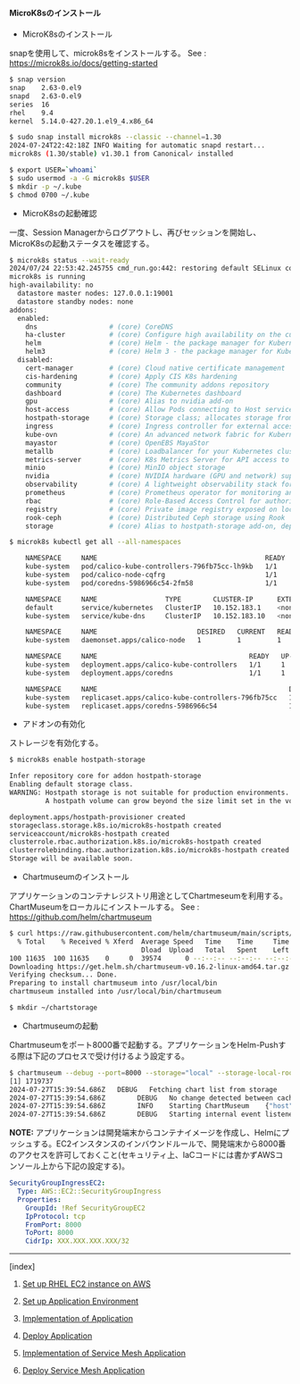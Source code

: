 
#### MicroK8sのインストール

- MicroK8sのインストール

snapを使用して、microk8sをインストールする。
See : https://microk8s.io/docs/getting-started

```bash
$ snap version
snap    2.63-0.el9
snapd   2.63-0.el9
series  16
rhel    9.4
kernel  5.14.0-427.20.1.el9_4.x86_64

$ sudo snap install microk8s --classic --channel=1.30
2024-07-24T22:42:18Z INFO Waiting for automatic snapd restart...
microk8s (1.30/stable) v1.30.1 from Canonical✓ installed

$ export USER=`whoami`
$ sudo usermod -a -G microk8s $USER
$ mkdir -p ~/.kube
$ chmod 0700 ~/.kube

```

- MicroK8sの起動確認

一度、Session Managerからログアウトし、再びセッションを開始し、MicroK8sの起動ステータスを確認する。

```bash
$ microk8s status --wait-ready
2024/07/24 22:53:42.245755 cmd_run.go:442: restoring default SELinux context of /home/ssm-user/snap
microk8s is running
high-availability: no
  datastore master nodes: 127.0.0.1:19001
  datastore standby nodes: none
addons:
  enabled:
    dns                  # (core) CoreDNS
    ha-cluster           # (core) Configure high availability on the current node
    helm                 # (core) Helm - the package manager for Kubernetes
    helm3                # (core) Helm 3 - the package manager for Kubernetes
  disabled:
    cert-manager         # (core) Cloud native certificate management
    cis-hardening        # (core) Apply CIS K8s hardening
    community            # (core) The community addons repository
    dashboard            # (core) The Kubernetes dashboard
    gpu                  # (core) Alias to nvidia add-on
    host-access          # (core) Allow Pods connecting to Host services smoothly
    hostpath-storage     # (core) Storage class; allocates storage from host directory
    ingress              # (core) Ingress controller for external access
    kube-ovn             # (core) An advanced network fabric for Kubernetes
    mayastor             # (core) OpenEBS MayaStor
    metallb              # (core) Loadbalancer for your Kubernetes cluster
    metrics-server       # (core) K8s Metrics Server for API access to service metrics
    minio                # (core) MinIO object storage
    nvidia               # (core) NVIDIA hardware (GPU and network) support
    observability        # (core) A lightweight observability stack for logs, traces and metrics
    prometheus           # (core) Prometheus operator for monitoring and logging
    rbac                 # (core) Role-Based Access Control for authorisation
    registry             # (core) Private image registry exposed on localhost:32000
    rook-ceph            # (core) Distributed Ceph storage using Rook
    storage              # (core) Alias to hostpath-storage add-on, deprecated

$ microk8s kubectl get all --all-namespaces

    NAMESPACE     NAME                                          READY   STATUS    RESTARTS   AGE
    kube-system   pod/calico-kube-controllers-796fb75cc-lh9kb   1/1     Running   0          42m
    kube-system   pod/calico-node-cqfrg                         1/1     Running   0          42m
    kube-system   pod/coredns-5986966c54-2fm58                  1/1     Running   0          42m

    NAMESPACE     NAME                 TYPE        CLUSTER-IP      EXTERNAL-IP   PORT(S)                  AGE
    default       service/kubernetes   ClusterIP   10.152.183.1    <none>        443/TCP                  42m
    kube-system   service/kube-dns     ClusterIP   10.152.183.10   <none>        53/UDP,53/TCP,9153/TCP   42m

    NAMESPACE     NAME                         DESIRED   CURRENT   READY   UP-TO-DATE   AVAILABLE   NODE SELECTOR            AGE
    kube-system   daemonset.apps/calico-node   1         1         1       1            1           kubernetes.io/os=linux   42m

    NAMESPACE     NAME                                      READY   UP-TO-DATE   AVAILABLE   AGE
    kube-system   deployment.apps/calico-kube-controllers   1/1     1            1           42m
    kube-system   deployment.apps/coredns                   1/1     1            1           42m

    NAMESPACE     NAME                                                DESIRED   CURRENT   READY   AGE
    kube-system   replicaset.apps/calico-kube-controllers-796fb75cc   1         1         1       42m
    kube-system   replicaset.apps/coredns-5986966c54                  1         1         1       42m

```

- アドオンの有効化

ストレージを有効化する。

```bash
$ microk8s enable hostpath-storage

Infer repository core for addon hostpath-storage
Enabling default storage class.
WARNING: Hostpath storage is not suitable for production environments.
         A hostpath volume can grow beyond the size limit set in the volume claim manifest.

deployment.apps/hostpath-provisioner created
storageclass.storage.k8s.io/microk8s-hostpath created
serviceaccount/microk8s-hostpath created
clusterrole.rbac.authorization.k8s.io/microk8s-hostpath created
clusterrolebinding.rbac.authorization.k8s.io/microk8s-hostpath created
Storage will be available soon.
```

- Chartmuseumのインストール

アプリケーションのコンテナレジストリ用途としてChartmeseumを利用する。ChartMuseumをローカルにインストールする。
See : https://github.com/helm/chartmuseum

```bash
$ curl https://raw.githubusercontent.com/helm/chartmuseum/main/scripts/get-chartmuseum | bash
  % Total    % Received % Xferd  Average Speed   Time    Time     Time  Current
                                 Dload  Upload   Total   Spent    Left  Speed
100 11635  100 11635    0     0  39574      0 --:--:-- --:--:-- --:--:-- 39574
Downloading https://get.helm.sh/chartmuseum-v0.16.2-linux-amd64.tar.gz
Verifying checksum... Done.
Preparing to install chartmuseum into /usr/local/bin
chartmuseum installed into /usr/local/bin/chartmuseum

$ mkdir ~/chartstorage

```

- Chartmuseumの起動

Chartmuseumをポート8000番で起動する。アプリケーションをHelm-Pushする際は下記のプロセスで受け付けるよう設定する。

```bash
$ chartmuseum --debug --port=8000 --storage="local" --storage-local-rootdir="~/chartstorage" --basic-auth-user=debugroom--basic-auth-pass=debugroom --auth-anonymous-get --allow-overwrite &
[1] 1719737
2024-07-27T15:39:54.686Z   DEBUG   Fetching chart list from storage        {"repo": ""}
2024-07-27T15:39:54.686Z        DEBUG   No change detected between cache and storage    {"repo": ""}
2024-07-27T15:39:54.686Z        INFO    Starting ChartMuseum    {"host": "0.0.0.0", "port": 8000}
2024-07-27T15:39:54.686Z        DEBUG   Starting internal event listener

```

**NOTE:** アプリケーションは開発端末からコンテナイメージを作成し、Helmにプッシュする。EC2インスタンスのインバウンドルールで、開発端末から8000番のアクセスを許可しておくこと(セキュリティ上、IaCコードには書かずAWSコンソール上から下記の設定する)。

```yaml
SecurityGroupIngressEC2:
  Type: AWS::EC2::SecurityGroupIngress
  Properties:
    GroupId: !Ref SecurityGroupEC2
    IpProtocol: tcp
    FromPort: 8000
    ToPort: 8000
    CidrIp: XXX.XXX.XXX.XXX/32
```

----
[index]

1. [Set up RHEL EC2 instance on AWS](1-set-up-rhel-instance-on-aws.md)


3. [Set up Application Environment](3-set-up-app-env.md)
4. [Implementation of Application](4-implementation-app.md)
5. [Deploy Application](5-deploy-app.md)
6. [Implementation of Service Mesh Application](6-implementation-service-mesh-app.md)
7. [Deploy Service Mesh Application](7-deploy-service-mesh-app.md)

